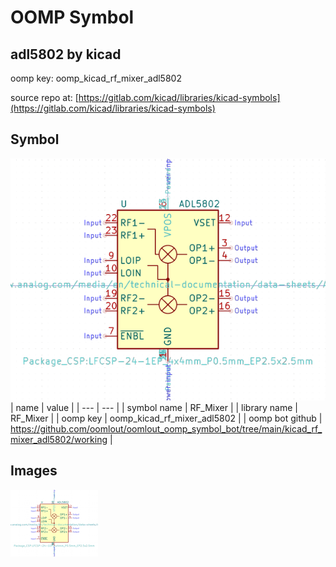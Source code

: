 # OOMP Symbol  
## adl5802  by kicad  
  
oomp key: oomp_kicad_rf_mixer_adl5802  
  
source repo at: [https://gitlab.com/kicad/libraries/kicad-symbols](https://gitlab.com/kicad/libraries/kicad-symbols)  
## Symbol  
  
[![working.png](working_600.png)](working.png)  
| name | value | 
| --- | --- | 
| symbol name | RF_Mixer | 
| library name | RF_Mixer | 
| oomp key | oomp_kicad_rf_mixer_adl5802 | 
| oomp bot github | https://github.com/oomlout/oomlout_oomp_symbol_bot/tree/main/kicad_rf_mixer_adl5802/working | 
## Images  
  
[![working.png](working_140.png)](working.png)  
